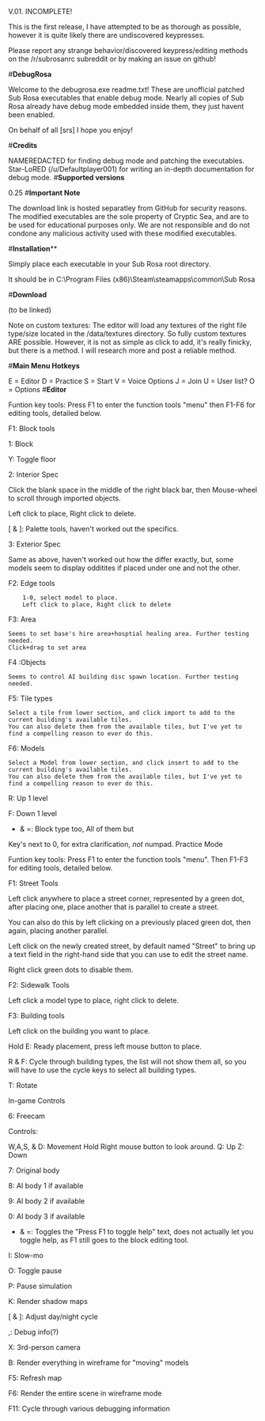 V.01. INCOMPLETE!

This is the first release, I have attempted to be as thorough as possible, however it is quite likely there are undiscovered keypresses.

Please report any strange behavior/discovered keypress/editing methods on the /r/subrosanrc subreddit or by making an issue on github!

#**DebugRosa**

Welcome to the debugrosa.exe readme.txt! These are unofficial patched Sub Rosa executables that enable debug mode. Nearly all copies of Sub Rosa already have debug mode embedded inside them, they just havent been enabled.

On behalf of all [srs] I hope you enjoy!

#**Credits**

NAMEREDACTED for finding debug mode and patching the executables.
Star-LoRED (/u/Defaultplayer001) for writing an in-depth documentation for debug mode.
#**Supported versions**

0.25
#**Important Note**

The download link is hosted separatley from GitHub for security reasons. The modified executables are the sole property of Cryptic Sea, and are to be used for educational purposes only. We are not responsible and do not condone any malicious activity used with these modified executables.

#**Installation****

Simply place each executable in your Sub Rosa root directory.

It should be in C:\Program Files (x86)\Steam\steamapps\common\Sub Rosa

#**Download**

(to be linked)

Note on custom textures: The editor will load any textures of the right file type/size located in the /data/textures directory. So fully custom textures ARE possible. However, it is not as simple as click to add, it's really finicky, but there is a method. I will research more and post a reliable method.

#**Main Menu Hotkeys**

E = Editor
D = Practice
S = Start
V = Voice Options
J = Join
U = User list?
O = Options
#**Editor**

Funtion key tools: Press F1 to enter the function tools "menu" then F1-F6 for editing tools, detailed below.

F1: Block tools

1: Block

Y: Toggle floor

2: Interior Spec

Click the blank space in the middle of the right black bar, then Mouse-wheel to scroll through imported objects.

Left click to place, Right click to delete.

[ & ]: Palette tools, haven't worked out the specifics.

3: Exterior Spec

Same as above, haven't worked out how the differ exactly, but, some models seem to display odditites if placed under one and not the other.

F2: Edge tools

        1-0, select model to place.
        Left click to place, Right click to delete
F3: Area

    Seems to set base's hire area+hosptial healing area. Further testing needed.
    Click+drag to set area
F4 :Objects

    Seems to control AI building disc spawn location. Further testing needed.
F5: Tile types

    Select a tile from lower section, and click import to add to the current building's available tiles.
    You can also delete them from the available tiles, but I've yet to find a compelling reason to ever do this.
F6: Models

    Select a Model from lower section, and click insert to add to the current building's available tiles.
    You can also delete them from the available tiles, but I've yet to find a compelling reason to ever do this.
R: Up 1 level

F: Down 1 level

- & =: Block type too, All of them but

Key's next to 0, for extra clarification, *not* numpad.
Practice Mode

Funtion key tools: Press F1 to enter the function tools "menu". Then F1-F3 for editing tools, detailed below.

F1: Street Tools

Left click anywhere to place a street corner, represented by a green dot, after placing one, place another that is parallel to create a street.

You can also do this by left clicking on a previously placed green dot, then again, placing another parallel.

Left click on the newly created street, by default named "Street" to bring up a text field in the right-hand side that you can use to edit the street name.

Right click green dots to disable them.

F2: Sidewalk Tools

Left click a model type to place, right click to delete.

F3: Building tools

Left click on the building you want to place.

Hold E: Ready placement, press left mouse button to place.

R & F: Cycle through building types, the list will not show them all, so you will have to use the cycle keys to select all building types.

T: Rotate

In-game Controls

6: Freecam

Controls:

W,A,S, & D: Movement Hold Right mouse button to look around. Q: Up Z: Down

7: Original body

8: AI body 1 if available

9: AI body 2 if available

0: AI body 3 if available

+ & =: Toggles the "Press F1 to toggle help" text, does not actually let you toggle help, as F1 still goes to the block editing tool.

I: Slow-mo

O: Toggle pause

P: Pause simulation

K: Render shadow maps

[ & ]: Adjust day/night cycle

,: Debug info(?)

X: 3rd-person camera

B: Render everything in wireframe for "moving" models

F5: Refresh map

F6: Render the entire scene in wireframe mode

F11: Cycle through various debugging information
